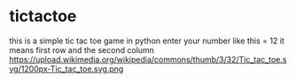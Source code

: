 # tictactoe
this is a simple tic tac toe game in python enter your number like this = 12 it means first row and the second column
https://upload.wikimedia.org/wikipedia/commons/thumb/3/32/Tic_tac_toe.svg/1200px-Tic_tac_toe.svg.png
